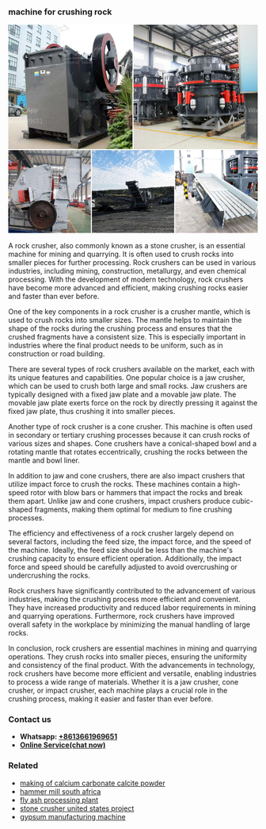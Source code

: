 <h3>machine for crushing rock</h3><img src='1706766897.jpg' alt=''><p>A rock crusher, also commonly known as a stone crusher, is an essential machine for mining and quarrying. It is often used to crush rocks into smaller pieces for further processing. Rock crushers can be used in various industries, including mining, construction, metallurgy, and even chemical processing. With the development of modern technology, rock crushers have become more advanced and efficient, making crushing rocks easier and faster than ever before.</p><p>One of the key components in a rock crusher is a crusher mantle, which is used to crush rocks into smaller sizes. The mantle helps to maintain the shape of the rocks during the crushing process and ensures that the crushed fragments have a consistent size. This is especially important in industries where the final product needs to be uniform, such as in construction or road building.</p><p>There are several types of rock crushers available on the market, each with its unique features and capabilities. One popular choice is a jaw crusher, which can be used to crush both large and small rocks. Jaw crushers are typically designed with a fixed jaw plate and a movable jaw plate. The movable jaw plate exerts force on the rock by directly pressing it against the fixed jaw plate, thus crushing it into smaller pieces.</p><p>Another type of rock crusher is a cone crusher. This machine is often used in secondary or tertiary crushing processes because it can crush rocks of various sizes and shapes. Cone crushers have a conical-shaped bowl and a rotating mantle that rotates eccentrically, crushing the rocks between the mantle and bowl liner.</p><p>In addition to jaw and cone crushers, there are also impact crushers that utilize impact force to crush the rocks. These machines contain a high-speed rotor with blow bars or hammers that impact the rocks and break them apart. Unlike jaw and cone crushers, impact crushers produce cubic-shaped fragments, making them optimal for medium to fine crushing processes.</p><p>The efficiency and effectiveness of a rock crusher largely depend on several factors, including the feed size, the impact force, and the speed of the machine. Ideally, the feed size should be less than the machine's crushing capacity to ensure efficient operation. Additionally, the impact force and speed should be carefully adjusted to avoid overcrushing or undercrushing the rocks.</p><p>Rock crushers have significantly contributed to the advancement of various industries, making the crushing process more efficient and convenient. They have increased productivity and reduced labor requirements in mining and quarrying operations. Furthermore, rock crushers have improved overall safety in the workplace by minimizing the manual handling of large rocks.</p><p>In conclusion, rock crushers are essential machines in mining and quarrying operations. They crush rocks into smaller pieces, ensuring the uniformity and consistency of the final product. With the advancements in technology, rock crushers have become more efficient and versatile, enabling industries to process a wide range of materials. Whether it is a jaw crusher, cone crusher, or impact crusher, each machine plays a crucial role in the crushing process, making it easier and faster than ever before.</p><h3>Contact us</h3><ul><li><strong>Whatsapp:&nbsp;<a href="https://wa.me/8613661969651">+8613661969651</a></strong></li><li><a href="https://swt.shibang-china.com/?git&amp;zhl&amp;machine for crushing rock"><strong>Online Service(chat now)</strong></a></li></ul><h3>Related</h3><ul><li><a href='making of calcium carbonate calcite powder.md'>making of calcium carbonate calcite powder</a></li><li><a href='hammer mill south africa.md'>hammer mill south africa</a></li><li><a href='fly ash processing plant.md'>fly ash processing plant</a></li><li><a href='stone crusher united states project.md'>stone crusher united states project</a></li><li><a href='gypsum manufacturing machine.md'>gypsum manufacturing machine</a></li></ul>